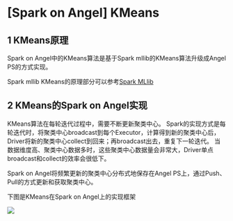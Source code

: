 # [Spark on Angel] KMeans

## 1 KMeans原理
Spark on Angel中的KMeans算法是基于Spark mllib的KMeans算法升级成Angel PS的方式实现。

Spark mllib KMeans的原理部分可以参考[Spark  MLlib](https://spark.apache.org/docs/2.1.1/ml-clustering.html#k-means)

## 2 KMeans的Spark on Angel实现
KMeans算法在每轮迭代过程中，需要不断更新聚类中心。
Spark的实现方式是每轮迭代时，将聚类中心broadcast到每个Executor，计算得到新的聚类中心后，Driver将新的聚类中心collect到回来；再broadcast出去，重复下一轮迭代。
当数据维度高、聚类中心数据多时，这些聚类中心数据量会非常大，Driver单点broadcast和collect的效率会很低下。

Spark on Angel将频繁更新的聚类中心分布式地保存在Angel PS上，通过Push、Pull的方式更新和获取聚类中心。

下图是KMeans在Spark on Angel上的实现框架

![](../../img/sona_kmeans.png)
